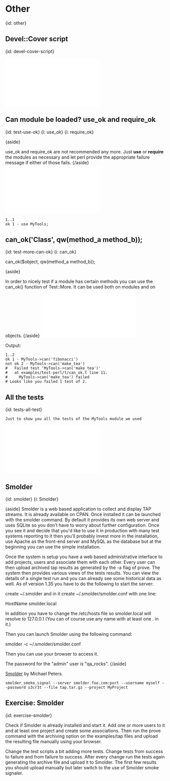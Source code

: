 # Other
{id: other}

## Devel::Cover script
{id: devel-cover-script}

![](examples/test-perl/cover.pl)

## Can module be loaded? use_ok and require_ok
{id: test-use-ok}
{i: use_ok}
{i: require_ok}

{aside}

use_ok and require_ok are not recommended any more. Just **use** or **require** the modules as necessary
and let perl provide the appropriate failure message if either of those fails.
{/aside}
![](examples/test-perl/t/use_ok.t)

```
1..1
ok 1 - use MyTools;
```


## can_ok('Class', qw(method_a method_b));
{id: test-more-can-ok}
{i: can_ok}

can_ok($object, qw(method_a method_b));


{aside}

In order to nicely test if a module has certain methods you can use the can_ok() function of Test::More.
It can be used both on modules and on objects.
{/aside}
![](examples/test-perl/t/can_ok.t)

Output:


```
1..2
ok 1 - MyTools->can('fibonacci')
not ok 2 - MyTools->can('make_tea')
#   Failed test 'MyTools->can('make_tea')'
#   at examples/test-perl/t/can_ok.t line 11.
#     MyTools->can('make_tea') failed
# Looks like you failed 1 test of 2.
```


## All the tests
{id: tests-all-test}

```
Just to show you all the tests of the MyTools module we used
```

![](examples/test-perl/t/all.t)


## Smolder
{id: smolder}
{i: Smolder}

{aside}
Smolder is a web based application to collect and display TAP streams.
It is already available on CPAN. Once installed it can be launched with the smolder
command. By default it provides its own web server and uses SQLite so you don't have
to worry about further configuration. Once you see it and decide that you'd like to use
it in production with many test systems reporting to it then you'll probably invest more
in the installation, use Apache as the front-end server and MySQL as the database but
at the beginning you can use the simple installation.

Once the system is setup you have a web based administrative interface to add projects,
users and associate them with each other. Every user can then upload archived
tap results as generated by the -a flag of prove. The system then provides various views
of the tests results. You can view the details of a single test run and you can already
see some historical data as well.
As of version 1.35 you have to do the following to start the server:

create ~/.smolder and in it create ~/.smolder/smolder.conf with one line:

HostName    smolder.local

In addition you have to change the /etc/hosts file so smolder.local will resolve
to 127.0.0.1 (You can of course use any name with at least one . in it.)

Then you can launch Smolder using the following command:

smolder -c ~/.smolder/smolder.conf

Then you can use your browser to access  it.

The password for the "admin" user is "qa_rocks".
{/aside}


[Smolder](https://metacpan.org/pod/Smolder) by Michael Peters.

`smolder_smoke_signal --server smolder.foo.com:port --username myself --password s3cr3t --file tap.tar.gz --project MyProject`


## Exercise: Smolder
{id: exercise-smolder}

Check if Smolder is already installed and start it.
Add one or more users to it and at least one project and create some associations.
Then run the prove command with the archiving option on the examples/tap files and upload
the resulting file manually using your browser.


Change the test scripts a bit adding more tests. Change tests from success to failure and
from failure to success. After every change run the tests again generating the archive file
and upload it to Smolder. The first few results you should upload manually but later switch
to the use of Smolder smoke signaler.

